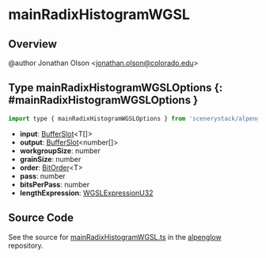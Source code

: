 # mainRadixHistogramWGSL

## Overview

@author Jonathan Olson &lt;jonathan.olson@colorado.edu&gt;

## Type mainRadixHistogramWGSLOptions {: #mainRadixHistogramWGSLOptions }


```js
import type { mainRadixHistogramWGSLOptions } from 'scenerystack/alpenglow';
```


- **input**: [BufferSlot](../alpenglow/BufferSlot.md)&lt;T[]&gt;
- **output**: [BufferSlot](../alpenglow/BufferSlot.md)&lt;<span style="color: hsla(calc(var(--md-hue) + 180deg),80%,40%,1);">number</span>[]&gt;
- **workgroupSize**: <span style="color: hsla(calc(var(--md-hue) + 180deg),80%,40%,1);">number</span>
- **grainSize**: <span style="color: hsla(calc(var(--md-hue) + 180deg),80%,40%,1);">number</span>
- **order**: [BitOrder](../alpenglow/ConcreteType.md#BitOrder)&lt;T&gt;
- **pass**: <span style="color: hsla(calc(var(--md-hue) + 180deg),80%,40%,1);">number</span>
- **bitsPerPass**: <span style="color: hsla(calc(var(--md-hue) + 180deg),80%,40%,1);">number</span>
- **lengthExpression**: [WGSLExpressionU32](../alpenglow/WGSLString.md#WGSLExpressionU32)




## Source Code

See the source for [mainRadixHistogramWGSL.ts](https://github.com/phetsims/alpenglow/blob/main/js/webgpu/wgsl/gpu/mainRadixHistogramWGSL.ts) in the [alpenglow](https://github.com/phetsims/alpenglow) repository.
